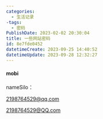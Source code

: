 ```yaml
---
categories:
  - 生活记录
-tags:
  - 密码
PublishDate: 2023-02-02 20:30:04
title: 一些网站密码
id: 8e7fde0452
datetimeCreate: 2023-09-25 14:40:52
datetimeUpdate: 2023-09-28 12:32:27
---
```

#### mobi



nameSilo：

2198764529@qq.com

2198764529@QQ.com